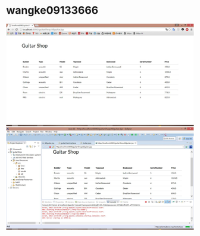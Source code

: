 # wangke09133666
<img src="https://github.com/WangBuke/wangke09133666/blob/master/%E7%BD%91%E9%A1%B5%E6%88%AA%E5%9B%BE/guitarshop%E7%BD%91%E9%A1%B5%E6%88%AA%E5%9B%BE.jpg"/>
<img src="https://github.com/WangBuke/wangke09133666/blob/master/%E7%BD%91%E9%A1%B5%E6%88%AA%E5%9B%BE/%E7%BD%91%E9%A1%B5%E8%BF%90%E8%A1%8C%E6%88%AA%E5%9B%BE.jpg"/>
